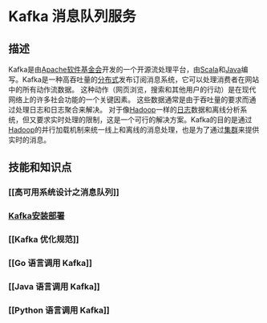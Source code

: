 # Kafka 消息队列服务
## 描述
Kafka是由[Apache软件基金会](https://baike.baidu.com/item/Apache%E8%BD%AF%E4%BB%B6%E5%9F%BA%E9%87%91%E4%BC%9A?fromModule=lemma_inlink)开发的一个开源流处理平台，由[Scala](https://baike.baidu.com/item/Scala/2462287?fromModule=lemma_inlink)和[Java](https://baike.baidu.com/item/Java/85979?fromModule=lemma_inlink)编写。Kafka是一种高吞吐量的[分布式](https://baike.baidu.com/item/%E5%88%86%E5%B8%83%E5%BC%8F/19276232?fromModule=lemma_inlink)发布订阅消息系统，它可以处理消费者在网站中的所有动作流数据。 这种动作（网页浏览，搜索和其他用户的行动）是在现代网络上的许多社会功能的一个关键因素。 这些数据通常是由于吞吐量的要求而通过处理日志和日志聚合来解决。 对于像[Hadoop](https://baike.baidu.com/item/Hadoop?fromModule=lemma_inlink)一样的[日志](https://baike.baidu.com/item/%E6%97%A5%E5%BF%97/2769135?fromModule=lemma_inlink)数据和离线分析系统，但又要求实时处理的限制，这是一个可行的解决方案。Kafka的目的是通过[Hadoop](https://baike.baidu.com/item/Hadoop?fromModule=lemma_inlink)的并行加载机制来统一线上和离线的消息处理，也是为了通过[集群](https://baike.baidu.com/item/%E9%9B%86%E7%BE%A4/5486962?fromModule=lemma_inlink)来提供实时的消息。
## 技能和知识点
### [[高可用系统设计之消息队列]]
### [Kafka安装部署](Kafka安装部署.md)
### [[Kafka 优化规范]]
### [[Go 语言调用 Kafka]]
### [[Java 语言调用 Kafka]]
### [[Python 语言调用 Kafka]]
